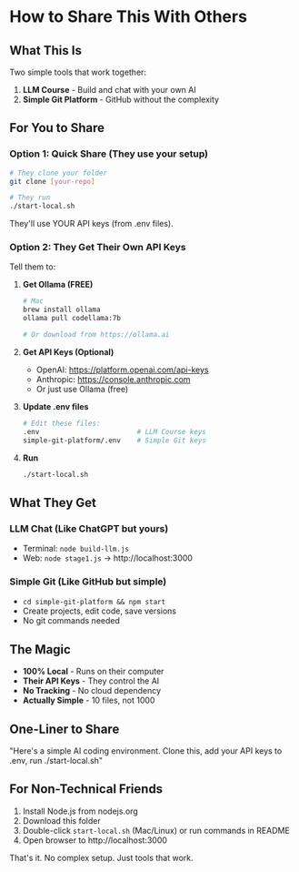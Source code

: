 # How to Share This With Others

## What This Is
Two simple tools that work together:
1. **LLM Course** - Build and chat with your own AI
2. **Simple Git Platform** - GitHub without the complexity

## For You to Share

### Option 1: Quick Share (They use your setup)
```bash
# They clone your folder
git clone [your-repo] 

# They run
./start-local.sh
```
They'll use YOUR API keys (from .env files).

### Option 2: They Get Their Own API Keys

Tell them to:

1. **Get Ollama (FREE)**
   ```bash
   # Mac
   brew install ollama
   ollama pull codellama:7b
   
   # Or download from https://ollama.ai
   ```

2. **Get API Keys (Optional)**
   - OpenAI: https://platform.openai.com/api-keys
   - Anthropic: https://console.anthropic.com
   - Or just use Ollama (free)

3. **Update .env files**
   ```bash
   # Edit these files:
   .env                        # LLM Course keys
   simple-git-platform/.env    # Simple Git keys
   ```

4. **Run**
   ```bash
   ./start-local.sh
   ```

## What They Get

### LLM Chat (Like ChatGPT but yours)
- Terminal: `node build-llm.js`
- Web: `node stage1.js` → http://localhost:3000

### Simple Git (Like GitHub but simple)
- `cd simple-git-platform && npm start`
- Create projects, edit code, save versions
- No git commands needed

## The Magic
- **100% Local** - Runs on their computer
- **Their API Keys** - They control the AI
- **No Tracking** - No cloud dependency
- **Actually Simple** - 10 files, not 1000

## One-Liner to Share
"Here's a simple AI coding environment. Clone this, add your API keys to .env, run ./start-local.sh"

## For Non-Technical Friends
1. Install Node.js from nodejs.org
2. Download this folder
3. Double-click `start-local.sh` (Mac/Linux) or run commands in README
4. Open browser to http://localhost:3000

That's it. No complex setup. Just tools that work.